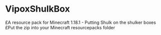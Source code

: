 # VipoxShulkBox
£A resource pack for Minecraft 1.18.1 - Putting Shulk on the shulker boxes 
£Put the zip into your Minecraft resourcepacks folder 

